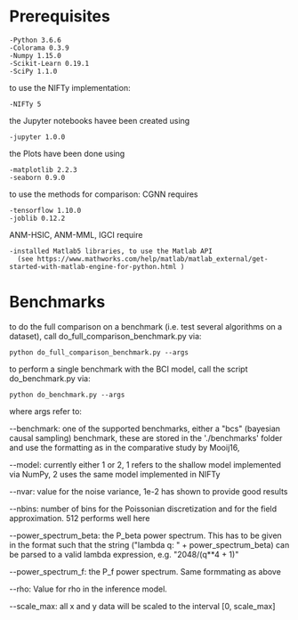 # Prerequisites
    -Python 3.6.6
    -Colorama 0.3.9
    -Numpy 1.15.0
    -Scikit-Learn 0.19.1
    -SciPy 1.1.0

to use the NIFTy implementation:

    -NIFTy 5

the Jupyter notebooks havee been created using

    -jupyter 1.0.0

the Plots have been done using

    -matplotlib 2.2.3
    -seaborn 0.9.0

to use the methods for comparison:
  CGNN requires
  
    -tensorflow 1.10.0
    -joblib 0.12.2

  ANM-HSIC, ANM-MML, IGCI require

    -installed Matlab5 libraries, to use the Matlab API
      (see https://www.mathworks.com/help/matlab/matlab_external/get-started-with-matlab-engine-for-python.html )

# Benchmarks

to do the full comparison on a benchmark (i.e. test several algorithms on a dataset), call do_full_comparison_benchmark.py via:

    python do_full_comparison_benchmark.py --args

to perform a single benchmark with the BCI model, call the script do_benchmark.py via:

    python do_benchmark.py --args
  
where args refer to:

  --benchmark: one of the supported benchmarks, either a "bcs" 
        (bayesian causal sampling) benchmark, these are stored
        in the './benchmarks' folder and use the formatting as
        in the comparative study by Mooij16, 

  --model: currently either 1 or 2, 1 refers to the shallow model
        implemented via NumPy, 2 uses the same model implemented
        in NIFTy

  --nvar: value for the noise variance, 1e-2 has shown to provide
        good results

  --nbins: number of bins for the Poissonian discretization and 
        for the field approximation. 512 performs well here

  --power_spectrum_beta: the P_beta power spectrum. This has to be
        given in the format such that the string 
        ("lambda q: " + power_spectrum_beta) can be parsed to a
        valid lambda expression, e.g. "2048/(q**4 + 1)"

  --power_spectrum_f: the P_f power spectrum. Same formmating as
        above

  --rho: Value for rho in the inference model.

  --scale_max: all x and y data will be scaled to the interval 
      [0, scale_max]
    

